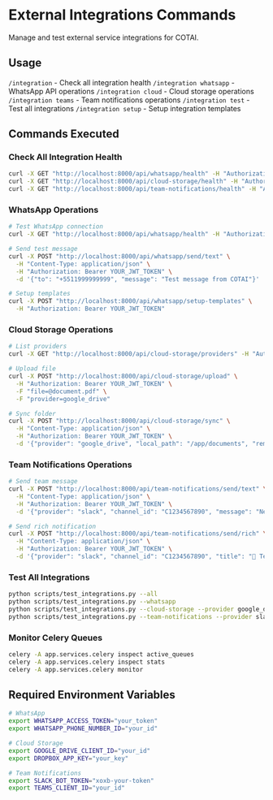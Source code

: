 # External Integrations Commands

Manage and test external service integrations for COTAI.

## Usage
`/integration` - Check all integration health
`/integration whatsapp` - WhatsApp API operations
`/integration cloud` - Cloud storage operations  
`/integration teams` - Team notifications operations
`/integration test` - Test all integrations
`/integration setup` - Setup integration templates

## Commands Executed

### Check All Integration Health
```bash
curl -X GET "http://localhost:8000/api/whatsapp/health" -H "Authorization: Bearer YOUR_JWT_TOKEN"
curl -X GET "http://localhost:8000/api/cloud-storage/health" -H "Authorization: Bearer YOUR_JWT_TOKEN"
curl -X GET "http://localhost:8000/api/team-notifications/health" -H "Authorization: Bearer YOUR_JWT_TOKEN"
```

### WhatsApp Operations
```bash
# Test WhatsApp connection
curl -X GET "http://localhost:8000/api/whatsapp/health" -H "Authorization: Bearer YOUR_JWT_TOKEN"

# Send test message
curl -X POST "http://localhost:8000/api/whatsapp/send/text" \
  -H "Content-Type: application/json" \
  -H "Authorization: Bearer YOUR_JWT_TOKEN" \
  -d '{"to": "+5511999999999", "message": "Test message from COTAI"}'

# Setup templates
curl -X POST "http://localhost:8000/api/whatsapp/setup-templates" \
  -H "Authorization: Bearer YOUR_JWT_TOKEN"
```

### Cloud Storage Operations
```bash
# List providers
curl -X GET "http://localhost:8000/api/cloud-storage/providers" -H "Authorization: Bearer YOUR_JWT_TOKEN"

# Upload file
curl -X POST "http://localhost:8000/api/cloud-storage/upload" \
  -H "Authorization: Bearer YOUR_JWT_TOKEN" \
  -F "file=@document.pdf" \
  -F "provider=google_drive"

# Sync folder
curl -X POST "http://localhost:8000/api/cloud-storage/sync" \
  -H "Content-Type: application/json" \
  -H "Authorization: Bearer YOUR_JWT_TOKEN" \
  -d '{"provider": "google_drive", "local_path": "/app/documents", "remote_path": "/cotai/backup"}'
```

### Team Notifications Operations
```bash
# Send team message
curl -X POST "http://localhost:8000/api/team-notifications/send/text" \
  -H "Content-Type: application/json" \
  -H "Authorization: Bearer YOUR_JWT_TOKEN" \
  -d '{"provider": "slack", "channel_id": "C1234567890", "message": "New tender opportunity!"}'

# Send rich notification
curl -X POST "http://localhost:8000/api/team-notifications/send/rich" \
  -H "Content-Type: application/json" \
  -H "Authorization: Bearer YOUR_JWT_TOKEN" \
  -d '{"provider": "slack", "channel_id": "C1234567890", "title": "🚨 Tender Alert", "message": "High-value opportunity"}'
```

### Test All Integrations
```bash
python scripts/test_integrations.py --all
python scripts/test_integrations.py --whatsapp
python scripts/test_integrations.py --cloud-storage --provider google_drive
python scripts/test_integrations.py --team-notifications --provider slack
```

### Monitor Celery Queues
```bash
celery -A app.services.celery inspect active_queues
celery -A app.services.celery inspect stats
celery -A app.services.celery monitor
```

## Required Environment Variables
```bash
# WhatsApp
export WHATSAPP_ACCESS_TOKEN="your_token"
export WHATSAPP_PHONE_NUMBER_ID="your_id"

# Cloud Storage
export GOOGLE_DRIVE_CLIENT_ID="your_id"
export DROPBOX_APP_KEY="your_key"

# Team Notifications  
export SLACK_BOT_TOKEN="xoxb-your-token"
export TEAMS_CLIENT_ID="your_id"
```